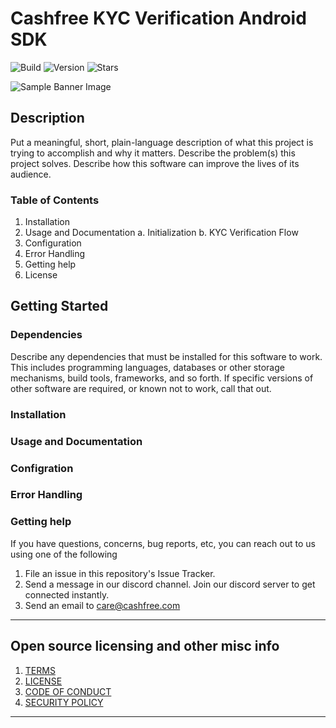 # Cashfree KYC Verification Android SDK

![Build](https://badgen.net/badge/build/success/blue?icon=github) ![Version](https://badgen.net/badge/version/1.0.0/blue?icon=github) ![Stars](https://badgen.net/badge/stars/100/green?icon=github)


![Sample Banner Image](https://maven.cashfree.com/images/github-header-image.png)

## **Description** 
Put a meaningful, short, plain-language description of what this project is trying to accomplish and why it matters. Describe the problem(s) this project solves. Describe how this software can improve the lives of its audience.

### Table of Contents 

1. Installation
2. Usage and Documentation
   a. Initialization
   b. KYC Verification Flow
3. Configuration
4. Error Handling
5. Getting help
6. License

## Getting Started

### Dependencies

Describe any dependencies that must be installed for this software to work.
This includes programming languages, databases or other storage mechanisms, build tools, frameworks, and so forth.
If specific versions of other software are required, or known not to work, call that out.

### Installation


### Usage and Documentation


### Configration


### Error Handling


### Getting help

If you have questions, concerns, bug reports, etc, you can reach out to us using one of the following

1. File an issue in this repository's Issue Tracker.
2. Send a message in our discord channel. Join our discord server to get connected instantly.
3. Send an email to care@cashfree.com


----

## Open source licensing and other misc info
1. [TERMS](TERMS.md)
2. [LICENSE](https://github.com/cashfree/nextgen-android/blob/master/LICENSE.md)
3. [CODE OF CONDUCT](https://github.com/cashfree/nextgen-android/blob/master/CODE_OF_CONDUCT.md)
4. [SECURITY POLICY](https://github.com/cashfree/nextgen-android/blob/master/SECURITY.md)


----
